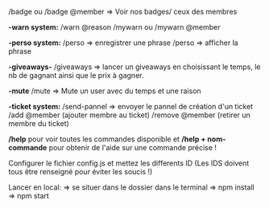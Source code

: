 /badge ou /badge @member => Voir nos badges/ ceux des membres

**-warn system:**
/warn @reason
/mywarn ou /mywarn @member

**-perso system:**
/perso <phrase> =>  enregistrer une phrase
/perso => afficher la phrase

**-giveaways-**
/giveaways => lancer un giveaways en choisissant le temps, le nb de gagnant ainsi que le prix à gagner.

**-mute**
/mute <duree> <unite> <reason> => Mute un user avec du temps et une raison

**-ticket system:**
/send-pannel => envoyer le pannel de création d'un ticket
/add @member (ajouter membre au ticket)
/remove @member (retirer un membre du ticket)

**/help** pour voir toutes les commandes disponible et **/help + nom-commande** pour obtenir de l'aide sur une commande précise !


Configurer le fichier config.js et mettez les differents ID
(Les IDS doivent tous être renseigné pour éviter les soucis !)

Lancer en local:
=> se situer dans le dossier dans le terminal
=> npm install
=> npm start


